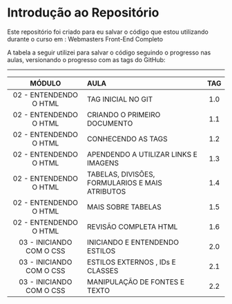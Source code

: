 # Introdução ao Repositório
Este repositório foi criado para eu salvar o código que estou utilizando durante o curso em : Webmasters Front-End Completo 



<p>A tabela a seguir utilizei para salvar o código seguindo o progresso nas aulas, versionando o progresso com as tags do GitHub:<p>

----------------------------------------------------------

MÓDULO | AULA | TAG
:---------: | :----- | :---: |
02 - ENTENDENDO O HTML | TAG INICIAL NO GIT| 1.0
02 - ENTENDENDO O HTML | CRIANDO O PRIMEIRO DOCUMENTO  | 1.1
02 - ENTENDENDO O HTML | CONHECENDO AS TAGS | 1.2
02 - ENTENDENDO O HTML | APENDENDO A UTILIZAR LINKS E IMAGENS | 1.3 
02 - ENTENDENDO O HTML | TABELAS, DIVISÕES, FORMULARIOS E MAIS ATRIBUTOS | 1.4
02 - ENTENDENDO O HTML | MAIS SOBRE TABELAS | 1.5
02 - ENTENDENDO O HTML | REVISÃO COMPLETA HTML | 1.6
03 - INICIANDO COM O CSS | INICIANDO E ENTENDENDO ESTILOS | 2.0
03 - INICIANDO COM O CSS | ESTILOS EXTERNOS , IDs E CLASSES | 2.1
03 - INICIANDO COM O CSS | MANIPULAÇÃO DE FONTES E TEXTO | 2.2